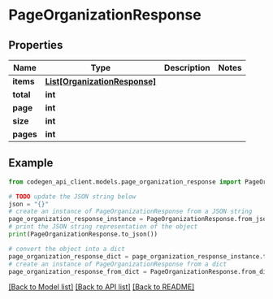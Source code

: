 # PageOrganizationResponse


## Properties

Name | Type | Description | Notes
------------ | ------------- | ------------- | -------------
**items** | [**List[OrganizationResponse]**](OrganizationResponse.md) |  | 
**total** | **int** |  | 
**page** | **int** |  | 
**size** | **int** |  | 
**pages** | **int** |  | 

## Example

```python
from codegen_api_client.models.page_organization_response import PageOrganizationResponse

# TODO update the JSON string below
json = "{}"
# create an instance of PageOrganizationResponse from a JSON string
page_organization_response_instance = PageOrganizationResponse.from_json(json)
# print the JSON string representation of the object
print(PageOrganizationResponse.to_json())

# convert the object into a dict
page_organization_response_dict = page_organization_response_instance.to_dict()
# create an instance of PageOrganizationResponse from a dict
page_organization_response_from_dict = PageOrganizationResponse.from_dict(page_organization_response_dict)
```
[[Back to Model list]](../README.md#documentation-for-models) [[Back to API list]](../README.md#documentation-for-api-endpoints) [[Back to README]](../README.md)


